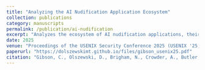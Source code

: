 ```yaml
---
title: "Analyzing the AI Nudification Application Ecosystem"
collection: publications
category: manuscripts
permalink: /publication/ai-nudification
excerpt: "Analyzes the ecosystem of AI nudification applications, their privacy implications, and societal risks. Distinguished Paper Award. Internet Defense Runner-Up Award."
date: 2025
venue: "Proceedings of the USENIX Security Conference 2025 (USENIX '25)"
paperurl: "https://dolszewskimt.github.io/files/gibson_usenix25.pdf"
citation: "Gibson, C., Olszewski, D., Brigham, N., Crowder, A., Butler, K., Traynor, P., Redmiles, E., & Kohno, T. (2025). Analyzing the AI Nudification Application Ecosystem. In Proceedings of the USENIX Security Conference 2025 (USENIX '25). "
---
```

